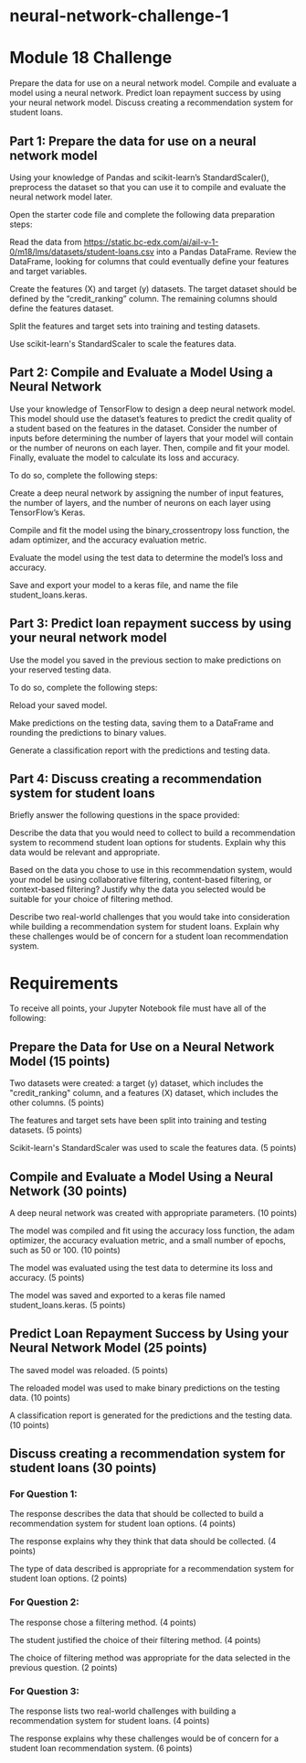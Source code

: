 # neural-network-challenge-1
# Module 18 Challenge

Prepare the data for use on a neural network model.
Compile and evaluate a model using a neural network.
Predict loan repayment success by using your neural network model.
Discuss creating a recommendation system for student loans.

## Part 1: Prepare the data for use on a neural network model
Using your knowledge of Pandas and scikit-learn’s StandardScaler(), preprocess the dataset so that you can use it to compile and evaluate the neural network model later.

Open the starter code file and complete the following data preparation steps:

Read the data from https://static.bc-edx.com/ai/ail-v-1-0/m18/lms/datasets/student-loans.csv into a Pandas DataFrame. Review the DataFrame, looking for columns that could eventually define your features and target variables.

Create the features (X) and target (y) datasets. The target dataset should be defined by the “credit_ranking” column. The remaining columns should define the features dataset.

Split the features and target sets into training and testing datasets.

Use scikit-learn's StandardScaler to scale the features data.

## Part 2: Compile and Evaluate a Model Using a Neural Network
Use your knowledge of TensorFlow to design a deep neural network model. This model should use the dataset’s features to predict the credit quality of a student based on the features in the dataset. Consider the number of inputs before determining the number of layers that your model will contain or the number of neurons on each layer. Then, compile and fit your model. Finally, evaluate the model to calculate its loss and accuracy.

To do so, complete the following steps:

Create a deep neural network by assigning the number of input features, the number of layers, and the number of neurons on each layer using TensorFlow’s Keras.

Compile and fit the model using the binary_crossentropy loss function, the adam optimizer, and the accuracy evaluation metric.

Evaluate the model using the test data to determine the model’s loss and accuracy.

Save and export your model to a keras file, and name the file student_loans.keras.

## Part 3: Predict loan repayment success by using your neural network model
Use the model you saved in the previous section to make predictions on your reserved testing data.

To do so, complete the following steps:

Reload your saved model.

Make predictions on the testing data, saving them to a DataFrame and rounding the predictions to binary values.

Generate a classification report with the predictions and testing data.

## Part 4: Discuss creating a recommendation system for student loans
Briefly answer the following questions in the space provided:

Describe the data that you would need to collect to build a recommendation system to recommend student loan options for students. Explain why this data would be relevant and appropriate.

Based on the data you chose to use in this recommendation system, would your model be using collaborative filtering, content-based filtering, or context-based filtering? Justify why the data you selected would be suitable for your choice of filtering method.

Describe two real-world challenges that you would take into consideration while building a recommendation system for student loans. Explain why these challenges would be of concern for a student loan recommendation system.

# Requirements
To receive all points, your Jupyter Notebook file must have all of the following:

## Prepare the Data for Use on a Neural Network Model (15 points)
Two datasets were created: a target (y) dataset, which includes the "credit_ranking" column, and a features (X) dataset, which includes the other columns. (5 points)

The features and target sets have been split into training and testing datasets. (5 points)

Scikit-learn's StandardScaler was used to scale the features data. (5 points)

## Compile and Evaluate a Model Using a Neural Network (30 points)
A deep neural network was created with appropriate parameters. (10 points)

The model was compiled and fit using the accuracy loss function, the adam optimizer, the accuracy evaluation metric, and a small number of epochs, such as 50 or 100. (10 points)

The model was evaluated using the test data to determine its loss and accuracy. (5 points)

The model was saved and exported to a keras file named student_loans.keras. (5 points)

## Predict Loan Repayment Success by Using your Neural Network Model (25 points)
The saved model was reloaded. (5 points)

The reloaded model was used to make binary predictions on the testing data. (10 points)

A classification report is generated for the predictions and the testing data. (10 points)

## Discuss creating a recommendation system for student loans (30 points)
### For Question 1:

The response describes the data that should be collected to build a recommendation system for student loan options. (4 points)

The response explains why they think that data should be collected. (4 points)

The type of data described is appropriate for a recommendation system for student loan options. (2 points)

### For Question 2:

The response chose a filtering method. (4 points)

The student justified the choice of their filtering method. (4 points)

The choice of filtering method was appropriate for the data selected in the previous question. (2 points)

### For Question 3:

The response lists two real-world challenges with building a recommendation system for student loans. (4 points)

The response explains why these challenges would be of concern for a student loan recommendation system. (6 points)
